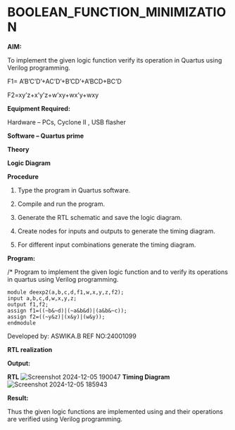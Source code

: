 # BOOLEAN_FUNCTION_MINIMIZATION

**AIM:**

To implement the given logic function verify its operation in Quartus using Verilog programming.

F1= A’B’C’D’+AC’D’+B’CD’+A’BCD+BC’D 

F2=xy’z+x’y’z+w’xy+wx’y+wxy

**Equipment Required:**

Hardware – PCs, Cyclone II , USB flasher

**Software – Quartus prime**

**Theory**

**Logic Diagram**

**Procedure**

1.	Type the program in Quartus software.

2.	Compile and run the program.

3.	Generate the RTL schematic and save the logic diagram.

4.	Create nodes for inputs and outputs to generate the timing diagram.

5.	For different input combinations generate the timing diagram.


**Program:**

/* Program to implement the given logic function and to verify its operations in quartus using Verilog programming. 
```
module deexp2(a,b,c,d,f1,w,x,y,z,f2);
input a,b,c,d,w,x,y,z;
output f1,f2;
assign f1=((~b&~d)|(~a&b&d)|(a&b&~c));
assign f2=((~y&z)|(x&y)|(w&y));
endmodule
```
Developed by: ASWIKA.B
REF NO:24001099


**RTL realization**

**Output:**

**RTL**
![Screenshot 2024-12-05 190047](https://github.com/user-attachments/assets/934d20a1-19e9-4b7a-b170-8f009b588860)
**Timing Diagram**
![Screenshot 2024-12-05 185943](https://github.com/user-attachments/assets/b2c1ed7a-6f1d-498f-9a9e-00a16071862d)

**Result:**

Thus the given logic functions are implemented using and their operations are verified using Verilog programming.

